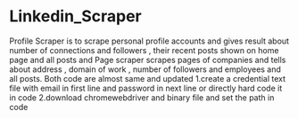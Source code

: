 # Linkedin_Scraper
Profile Scraper is to scrape personal profile accounts and gives result about number of connections and followers , their recent posts shown on home page and all posts and Page scraper scrapes pages of companies and tells about address , domain of work , number of followers and employees and all posts. Both code are almost same and updated
1.create a credential text file with email in first line and password in next line or directly hard code it in code 
2.download chromewebdriver and binary file and set the path in code 
